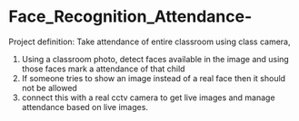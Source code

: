 # Face_Recognition_Attendance-
Project definition: 
Take attendance of entire classroom using class camera,

1. Using a classroom photo, detect faces available in the image and using those faces mark a attendance of that child
2. If someone tries to show an image instead of a real face then it should not be allowed 
3. connect this with a real cctv camera to get live images and manage attendance based on live images.
